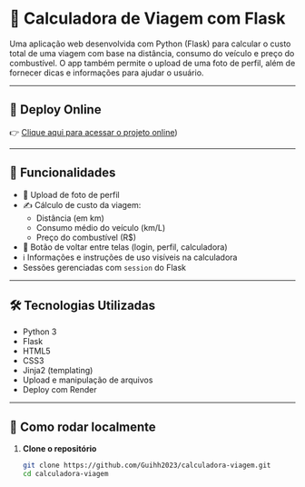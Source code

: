 # 🚗 Calculadora de Viagem com Flask

Uma aplicação web desenvolvida com Python (Flask) para calcular o 
custo total de uma viagem com base na distância, consumo do veículo e preço do combustível. 
O app também permite o upload de uma foto de perfil, além de fornecer dicas e informações para ajudar o usuário.

---

## 🔗 Deploy Online

👉 [Clique aqui para acessar o projeto online](https://calculadora-viagem-9ttu.onrender.com))   

---

## 🧠 Funcionalidades

- 📸 Upload de foto de perfil
- ✍️ Cálculo de custo da viagem:
  - Distância (em km)
  - Consumo médio do veículo (km/L)
  - Preço do combustível (R$)
- 🧭 Botão de voltar entre telas (login, perfil, calculadora)
- ℹ️ Informações e instruções de uso visíveis na calculadora
- Sessões gerenciadas com `session` do Flask

---

## 🛠️ Tecnologias Utilizadas

- Python 3
- Flask
- HTML5
- CSS3
- Jinja2 (templating)
- Upload e manipulação de arquivos
- Deploy com Render

---

## 🚀 Como rodar localmente

1. **Clone o repositório**
   ```bash
   git clone https://github.com/Guihh2023/calculadora-viagem.git
   cd calculadora-viagem
